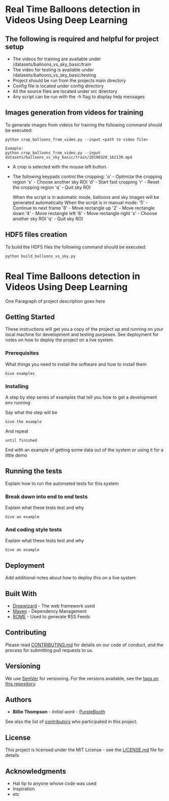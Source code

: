 # Real Time Balloons detection in Videos Using Deep Learning

## The following is required and helpful for project setup

* The videos for training are available under /datasets/balloons_vs_sky_basic/train
* The video for testing is available under /datasets/balloons_vs_sky_basic/testing
* Project should be run from the projects main directory
* Config file is located under config directory
* All the source files are located under src directory
* Any script can be run with the -h flag to display help messages

## Images generation from videos for training

To generate images from videos for training the following command should be executed:

```
python crop_balloons_from_video.py --input <path to video file>

Exmaple:
python crop_balloons_from_video.py --input datasets/balloons_vs_sky_basic/train/20190320_162139.mp4
```

* A crop is selected with the mouse left button.
* The following keypads control the cropping:
	'o' - Optimize the cropping region
	's' - Choose another sky ROI
	'd' - Start fast cropping
	'r' - Reset the cropping region
	'q' - Quit sky ROI

	When the script is in automatic mode, balloons and sky images will be generated automatically
	When the script is in manual mode:
		'5' - Continue to next frame
		'8' - Move rectangle up
		'2' - Move rectangle down
		'4' - Move rectangle left
		'6' - Move rectangle right
		's' - Choose another sky ROI
		'q' - Quit sky ROI

## HDF5 files creation

To build the HDF5 files the following command should be executed:

```
python build_balloons_vs_sky.py
```







# Real Time Balloons detection in Videos Using Deep Learning

One Paragraph of project description goes here

## Getting Started

These instructions will get you a copy of the project up and running on your local machine for development and testing purposes. See deployment for notes on how to deploy the project on a live system.

### Prerequisites

What things you need to install the software and how to install them

```
Give examples
```

### Installing

A step by step series of examples that tell you how to get a development env running

Say what the step will be

```
Give the example
```

And repeat

```
until finished
```

End with an example of getting some data out of the system or using it for a little demo

## Running the tests

Explain how to run the automated tests for this system

### Break down into end to end tests

Explain what these tests test and why

```
Give an example
```

### And coding style tests

Explain what these tests test and why

```
Give an example
```

## Deployment

Add additional notes about how to deploy this on a live system

## Built With

* [Dropwizard](http://www.dropwizard.io/1.0.2/docs/) - The web framework used
* [Maven](https://maven.apache.org/) - Dependency Management
* [ROME](https://rometools.github.io/rome/) - Used to generate RSS Feeds

## Contributing

Please read [CONTRIBUTING.md](https://gist.github.com/PurpleBooth/b24679402957c63ec426) for details on our code of conduct, and the process for submitting pull requests to us.

## Versioning

We use [SemVer](http://semver.org/) for versioning. For the versions available, see the [tags on this repository](https://github.com/your/project/tags). 

## Authors

* **Billie Thompson** - *Initial work* - [PurpleBooth](https://github.com/PurpleBooth)

See also the list of [contributors](https://github.com/your/project/contributors) who participated in this project.

## License

This project is licensed under the MIT License - see the [LICENSE.md](LICENSE.md) file for details

## Acknowledgments

* Hat tip to anyone whose code was used
* Inspiration
* etc

